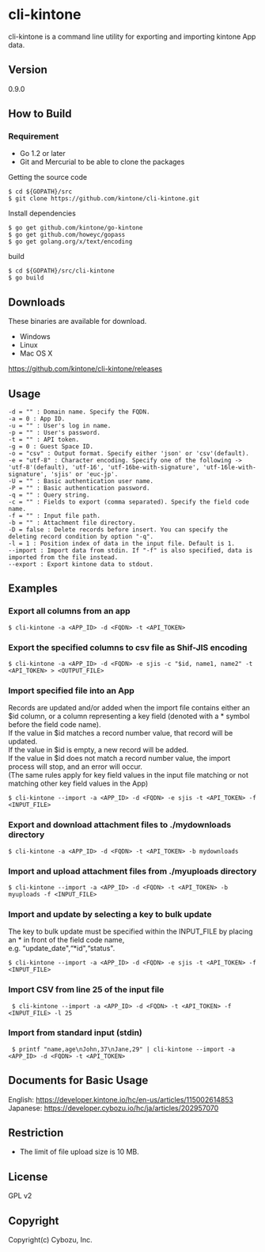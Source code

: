 cli-kintone
==========

cli-kintone is a command line utility for exporting and importing kintone App data.

## Version

0.9.0

## How to Build

### Requirement

- Go 1.2 or later
- Git and Mercurial to be able to clone the packages

Getting the source code

    $ cd ${GOPATH}/src
    $ git clone https://github.com/kintone/cli-kintone.git

Install dependencies

    $ go get github.com/kintone/go-kintone
    $ go get github.com/howeyc/gopass
    $ go get golang.org/x/text/encoding

build

    $ cd ${GOPATH}/src/cli-kintone
    $ go build

## Downloads

These binaries are available for download.

- Windows
- Linux
- Mac OS X

https://github.com/kintone/cli-kintone/releases

## Usage

    -d = "" : Domain name. Specify the FQDN.
    -a = 0 : App ID.
    -u = "" : User's log in name.
    -p = "" : User's password.
    -t = "" : API token.     
    -g = 0 : Guest Space ID.
    -o = "csv" : Output format. Specify either 'json' or 'csv'(default).  
    -e = "utf-8" : Character encoding. Specify one of the following -> 'utf-8'(default), 'utf-16', 'utf-16be-with-signature', 'utf-16le-with-signature', 'sjis' or 'euc-jp'.
    -U = "" : Basic authentication user name.
    -P = "" : Basic authentication password.         
    -q = "" : Query string. 
    -c = "" : Fields to export (comma separated). Specify the field code name.
    -f = "" : Input file path.
    -b = "" : Attachment file directory.
    -D = false : Delete records before insert. You can specify the deleting record condition by option "-q".
    -l = 1 : Position index of data in the input file. Default is 1.
    --import : Import data from stdin. If "-f" is also specified, data is imported from the file instead.
    --export : Export kintone data to stdout.
    
## Examples

### Export all columns from an app

    $ cli-kintone -a <APP_ID> -d <FQDN> -t <API_TOKEN>

### Export the specified columns to csv file as Shif-JIS encoding

    $ cli-kintone -a <APP_ID> -d <FQDN> -e sjis -c "$id, name1, name2" -t <API_TOKEN> > <OUTPUT_FILE>

### Import specified file into an App
Records are updated and/or added when the import file contains either an $id column, or a column representing a key field (denoted with a * symbol before the field code name).  
If the value in $id matches a record number value, that record will be updated.  
If the value in $id is empty, a new record will be added.  
If the value in $id does not match a record number value, the import process will stop, and an error will occur.  
(The same rules apply for key field values in the input file matching or not matching other key field values in the App)

    $ cli-kintone --import -a <APP_ID> -d <FQDN> -e sjis -t <API_TOKEN> -f <INPUT_FILE>

### Export and download attachment files to ./mydownloads directory

    $ cli-kintone -a <APP_ID> -d <FQDN> -t <API_TOKEN> -b mydownloads

### Import and upload attachment files from ./myuploads directory

    $ cli-kintone --import -a <APP_ID> -d <FQDN> -t <API_TOKEN> -b myuploads -f <INPUT_FILE>

### Import and update by selecting a key to bulk update
The key to bulk update must be specified within the INPUT_FILE by placing an * in front of the field code name,  
e.g. “update_date",“*id",“status".

    $ cli-kintone --import -a <APP_ID> -d <FQDN> -e sjis -t <API_TOKEN> -f <INPUT_FILE>

### Import CSV from line 25 of the input file

     $ cli-kintone --import -a <APP_ID> -d <FQDN> -t <API_TOKEN> -f <INPUT_FILE> -l 25

### Import from standard input (stdin)

     $ printf "name,age\nJohn,37\nJane,29" | cli-kintone --import -a <APP_ID> -d <FQDN> -t <API_TOKEN>

## Documents for Basic Usage
English: https://developer.kintone.io/hc/en-us/articles/115002614853  
Japanese: https://developer.cybozu.io/hc/ja/articles/202957070

## Restriction
* The limit of file upload size is 10 MB.

## License

GPL v2

## Copyright

Copyright(c) Cybozu, Inc.
